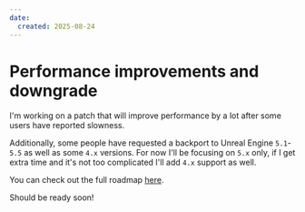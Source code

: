 ```yaml
---
date:
  created: 2025-08-24
---
```


# Performance improvements and downgrade

I'm working on a patch that will improve performance by a lot after some users have reported slowness.

Additionally, some people have requested a backport to Unreal Engine `5.1`-`5.5` as well as some `4.x` versions.
For now I'll be focusing on `5.x` only, if I get extra time and it's not too complicated I'll add `4.x` support as well.

You can check out the full roadmap [here](/autoblend/features).

Should be ready soon!